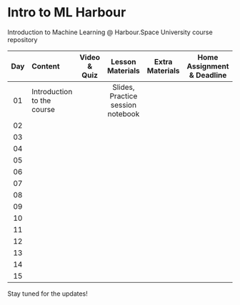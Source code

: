 # Intro to ML Harbour
Introduction to Machine Learning @ Harbour.Space University course repository

| Day    | Content                | Video & Quiz | Lesson Materials | Extra Materials | Home Assignment & Deadline |
|:------:|:-----------------------|:-------:|:-------:|:-------------------:|:------------------:|
| 01     | Introduction to the course   |  | Slides, Practice session notebook |  |  |
| 02     |    |  |  |  |  |
| 03     |    |  |  |  |  |
| 04     |    |  |  |  |  |
| 05     |    |  |  |  |  |
| 06     |    |  |  |  |  |
| 07     |    |  |  |  |  |
| 08     |    |  |  |  |  |
| 09     |    |  |  |  |  |
| 10     |    |  |  |  |  |
| 11     |    |  |  |  |  |
| 12     |    |  |  |  |  |
| 13     |    |  |  |  |  |
| 14     |    |  |  |  |  |
| 15     |    |  |  |  |  |


Stay tuned for the updates!
